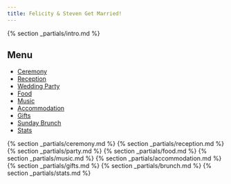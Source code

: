 ```yaml
---
title: Felicity & Steven Get Married!
---
```


{% section _partials/intro.md %}

<nav>
    <h2>Menu</h2>
    <ul>
        <li><a href="#ceremony">Ceremony</a></li>
        <li><a href="#reception">Reception</a></li>
        <li><a href="#party">Wedding Party</a></li>
        <li><a href="#food">Food</a></li>
        <li><a href="#music">Music</a></li>
        <li><a href="#accommodation">Accommodation</a></li>
        <li><a href="#gifts">Gifts</a></li>
        <li><a href="#brunch">Sunday Brunch</a></li>
        <li><a href="#stats">Stats</a></li>
    </ul>
</nav>

{% section _partials/ceremony.md %}
{% section _partials/reception.md %}
{% section _partials/party.md %}
{% section _partials/food.md %}
{% section _partials/music.md %}
{% section _partials/accommodation.md %}
{% section _partials/gifts.md %}
{% section _partials/brunch.md %}
{% section _partials/stats.md %}
